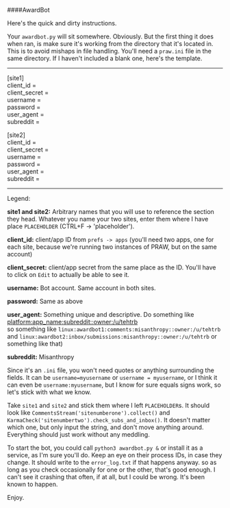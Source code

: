 ####AwardBot

Here's the quick and dirty instructions.

Your `awardbot.py` will sit somewhere. Obviously. But the first thing it does when ran, is make sure it's working from the directory that it's located in. This is to avoid mishaps in file handling. You'll need a `praw.ini` file in the same directory. If I haven't included a blank one, here's the template.

---

[site1]  
client_id =  
client_secret =  
username =  
password =  
user_agent =  
subreddit =  


[site2]  
client_id =  
client_secret =  
username =  
password =  
user_agent =  
subreddit =  

---

Legend:

**site1 and site2:** Arbitrary names that you will use to reference the section they head. Whatever you name your two sites, enter them where I have place `PLACEHOLDER` (CTRL+F -> 'placeholder').  

**client_id:** client/app ID from `prefs -> apps` (you'll need two apps, one for each site, because we're running two instances of PRAW, but on the same account)  

**client_secret:** client/app secret from the same place as the ID. You'll have to click on `Edit` to actually be able to see it.  

**username:** Bot account. Same account in both sites.  

**password:** Same as above  

**user_agent:** Something unique and descriptive. Do something like <platform:app_name:subreddit::owner:/u/tehtrb>  
so something like `linux:awardbot1:comments:misanthropy::owner:/u/tehtrb` and `linux:awardbot2:inbox/submissions:misanthropy::owner:/u/tehtrb` or something like that)  

**subreddit:** Misanthropy  


Since it's an `.ini` file, you won't need quotes or anything surrounding the fields. It can be `username=myusername` or `username = myusername`, or I think it can even be `username:myusername`, but I know for sure equals signs work, so let's stick with what we know.

Take `site1` and `site2` and stick them where I left `PLACEHOLDER`s. It should look like `CommentsStream('sitenumberone').collect()` and `KarmaCheck('sitenumbertwo').check_subs_and_inbox()`. It doesn't matter which one, but only input the string, and don't move anything around. Everything should just work without any meddling.

To start the bot, you could call `python3 awardbot.py &` or install it as a service, as I'm sure you'll do. Keep an eye on their process IDs, in case they change. It should write to the `error_log.txt` if that happens anyway. so as long as you check occasionally for one or the other, that's good enough. I can't see it crashing that often, if at all, but I could be wrong. It's been known to happen.

Enjoy.
